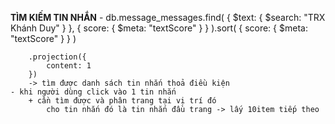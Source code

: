 **TÌM KIẾM TIN NHẮN** - db.message_messages.find(
{ $text: { $search: "TRX Khánh Duy" } },
{ score: { $meta: "textScore" } }
).sort( { score: { $meta: "textScore" } } )

        .projection({
            content: 1
        })
        -> tìm được danh sách tin nhắn thoả điều kiện
    - khi người dùng click vào 1 tin nhắn
        + cần tìm được và phân trang tại vị trí đó
            cho tin nhắn đó là tin nhắn đầu trang -> lấy 10item tiếp theo

